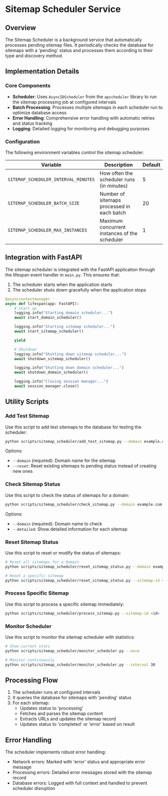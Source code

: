# Sitemap Scheduler Service

## Overview

The Sitemap Scheduler is a background service that automatically processes pending sitemap files. It periodically checks the database for sitemaps with a 'pending' status and processes them according to their type and discovery method.

## Implementation Details

### Core Components

- **Scheduler**: Uses `AsyncIOScheduler` from the `apscheduler` library to run the sitemap processing job at configured intervals
- **Batch Processing**: Processes multiple sitemaps in each scheduler run to optimize database access
- **Error Handling**: Comprehensive error handling with automatic retries and status tracking
- **Logging**: Detailed logging for monitoring and debugging purposes

### Configuration

The following environment variables control the sitemap scheduler:

| Variable                             | Description                                   | Default |
| ------------------------------------ | --------------------------------------------- | ------- |
| `SITEMAP_SCHEDULER_INTERVAL_MINUTES` | How often the scheduler runs (in minutes)     | 5       |
| `SITEMAP_SCHEDULER_BATCH_SIZE`       | Number of sitemaps processed in each batch    | 20      |
| `SITEMAP_SCHEDULER_MAX_INSTANCES`    | Maximum concurrent instances of the scheduler | 1       |

## Integration with FastAPI

The sitemap scheduler is integrated with the FastAPI application through the lifespan event handler in `main.py`. This ensures that:

1. The scheduler starts when the application starts
2. The scheduler shuts down gracefully when the application stops

```python
@asynccontextmanager
async def lifespan(app: FastAPI):
    # Start up
    logging.info("Starting domain scheduler...")
    await start_domain_scheduler()

    logging.info("Starting sitemap scheduler...")
    await start_sitemap_scheduler()

    yield

    # Shutdown
    logging.info("Shutting down sitemap scheduler...")
    await shutdown_sitemap_scheduler()

    logging.info("Shutting down domain scheduler...")
    await shutdown_domain_scheduler()

    logging.info("Closing session manager...")
    await session_manager.close()
```

## Utility Scripts

### Add Test Sitemap

Use this script to add test sitemaps to the database for testing the scheduler:

```bash
python scripts/sitemap_scheduler/add_test_sitemap.py --domain example.com
```

Options:

- `--domain` (required): Domain name for the sitemap
- `--reset`: Reset existing sitemaps to pending status instead of creating new ones

### Check Sitemap Status

Use this script to check the status of sitemaps for a domain:

```bash
python scripts/sitemap_scheduler/check_sitemap.py --domain example.com
```

Options:

- `--domain` (required): Domain name to check
- `--detailed`: Show detailed information for each sitemap

### Reset Sitemap Status

Use this script to reset or modify the status of sitemaps:

```bash
# Reset all sitemaps for a domain
python scripts/sitemap_scheduler/reset_sitemap_status.py --domain example.com --status pending

# Reset a specific sitemap
python scripts/sitemap_scheduler/reset_sitemap_status.py --sitemap-id <id> --status pending
```

### Process Specific Sitemap

Use this script to process a specific sitemap immediately:

```bash
python scripts/sitemap_scheduler/process_sitemap.py --sitemap-id <id>
```

### Monitor Scheduler

Use this script to monitor the sitemap scheduler with statistics:

```bash
# Show current stats
python scripts/sitemap_scheduler/monitor_scheduler.py --once

# Monitor continuously
python scripts/sitemap_scheduler/monitor_scheduler.py --interval 30
```

## Processing Flow

1. The scheduler runs at configured intervals
2. It queries the database for sitemaps with 'pending' status
3. For each sitemap:
   - Updates status to 'processing'
   - Fetches and parses the sitemap content
   - Extracts URLs and updates the sitemap record
   - Updates status to 'completed' or 'error' based on result

## Error Handling

The scheduler implements robust error handling:

- Network errors: Marked with 'error' status and appropriate error message
- Processing errors: Detailed error messages stored with the sitemap record
- Database errors: Logged with full context and handled to prevent scheduler disruption

